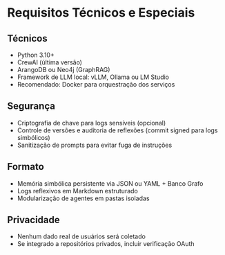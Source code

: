 # Requisitos Técnicos e Especiais

## Técnicos
- Python 3.10+
- CrewAI (última versão)
- ArangoDB ou Neo4j (GraphRAG)
- Framework de LLM local: vLLM, Ollama ou LM Studio
- Recomendado: Docker para orquestração dos serviços

## Segurança
- Criptografia de chave para logs sensíveis (opcional)
- Controle de versões e auditoria de reflexões (commit signed para logs simbólicos)
- Sanitização de prompts para evitar fuga de instruções

## Formato
- Memória simbólica persistente via JSON ou YAML + Banco Grafo
- Logs reflexivos em Markdown estruturado
- Modularização de agentes em pastas isoladas

## Privacidade
- Nenhum dado real de usuários será coletado
- Se integrado a repositórios privados, incluir verificação OAuth